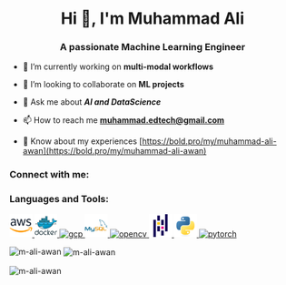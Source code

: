 <h1 align="center">Hi 👋, I'm Muhammad Ali</h1>
<h3 align="center">A passionate Machine Learning Engineer</h3>

- 🔭 I’m currently working on **multi-modal workflows**

- 👯 I’m looking to collaborate on **ML projects**

- 💬 Ask me about ***AI and DataScience***

- 📫 How to reach me **muhammad.edtech@gmail.com**

- 📄 Know about my experiences [https://bold.pro/my/muhammad-ali-awan](https://bold.pro/my/muhammad-ali-awan)

<h3 align="left">Connect with me:</h3>
<p align="left">
</p>

<h3 align="left">Languages and Tools:</h3>
<p align="left"> <a href="https://aws.amazon.com" target="_blank" rel="noreferrer"> <img src="https://raw.githubusercontent.com/devicons/devicon/master/icons/amazonwebservices/amazonwebservices-original-wordmark.svg" alt="aws" width="40" height="40"/> </a> <a href="https://www.docker.com/" target="_blank" rel="noreferrer"> <img src="https://raw.githubusercontent.com/devicons/devicon/master/icons/docker/docker-original-wordmark.svg" alt="docker" width="40" height="40"/> </a> <a href="https://cloud.google.com" target="_blank" rel="noreferrer"> <img src="https://www.vectorlogo.zone/logos/google_cloud/google_cloud-icon.svg" alt="gcp" width="40" height="40"/> </a> <a href="https://www.mysql.com/" target="_blank" rel="noreferrer"> <img src="https://raw.githubusercontent.com/devicons/devicon/master/icons/mysql/mysql-original-wordmark.svg" alt="mysql" width="40" height="40"/> </a> <a href="https://opencv.org/" target="_blank" rel="noreferrer"> <img src="https://www.vectorlogo.zone/logos/opencv/opencv-icon.svg" alt="opencv" width="40" height="40"/> </a> <a href="https://pandas.pydata.org/" target="_blank" rel="noreferrer"> <img src="https://raw.githubusercontent.com/devicons/devicon/2ae2a900d2f041da66e950e4d48052658d850630/icons/pandas/pandas-original.svg" alt="pandas" width="40" height="40"/> </a> <a href="https://www.python.org" target="_blank" rel="noreferrer"> <img src="https://raw.githubusercontent.com/devicons/devicon/master/icons/python/python-original.svg" alt="python" width="40" height="40"/> </a> <a href="https://pytorch.org/" target="_blank" rel="noreferrer"> <img src="https://www.vectorlogo.zone/logos/pytorch/pytorch-icon.svg" alt="pytorch" width="40" height="40"/> </a> </p>

<p><img align="left" src="https://github-readme-stats.vercel.app/api/top-langs?username=m-ali-awan&show_icons=true&locale=en&layout=compact" alt="m-ali-awan" /></p>

<p>&nbsp;<img align="center" src="https://github-readme-stats.vercel.app/api?username=m-ali-awan&show_icons=true&locale=en" alt="m-ali-awan" /></p>

<p><img align="center" src="https://github-readme-streak-stats.herokuapp.com/?user=m-ali-awan&" alt="m-ali-awan" /></p>
